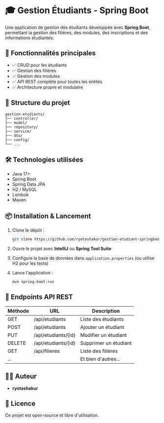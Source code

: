 
# 🎓 Gestion Étudiants - Spring Boot

Une application de gestion des étudiants développée avec **Spring Boot**, permettant la gestion des filières, des modules, des inscriptions et des informations étudiantes.

## 🚀 Fonctionnalités principales

- ✅ CRUD pour les étudiants
- ✅ Gestion des filières
- ✅ Gestion des modules
- ✅ API REST complète pour toutes les entités
- ✅ Architecture propre et modulaire

## 📁 Structure du projet

```
gestion-etudiants/
├── controller/
├── model/
├── repository/
├── service/
├── dto/
├── config/
└── ...
```

## 🛠️ Technologies utilisées

- Java 17+
- Spring Boot
- Spring Data JPA
- H2 / MySQL
- Lombok
- Maven

## 📦 Installation & Lancement

1. Clone le dépôt :
   ```bash
   git clone https://github.com/ryotashakur/gestion-etudiant-springboot.git
   ```

2. Ouvre le projet avec **IntelliJ** ou **Spring Tool Suite**

3. Configure la base de données dans `application.properties` (ou utilise H2 pour les tests)

4. Lance l'application :
   ```bash
   mvn spring-boot:run
   ```

## 🔗 Endpoints API REST

| Méthode | URL                     | Description                      |
|--------|-------------------------|----------------------------------|
| GET    | /api/etudiants          | Liste des étudiants              |
| POST   | /api/etudiants          | Ajouter un étudiant              |
| PUT    | /api/etudiants/{id}     | Modifier un étudiant             |
| DELETE | /api/etudiants/{id}     | Supprimer un étudiant            |
| GET    | /api/filieres           | Liste des filières               |
| ...    |                         | Et bien d'autres...              |

## 👨‍💻 Auteur

- **ryotashakur**

## 📃 Licence

Ce projet est open-source et libre d'utilisation.
